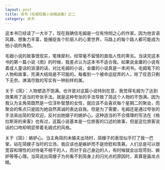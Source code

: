 ```yaml
---
layout: post
title: 读书《毛姆短篇小说精选集》之二
category: 读书
---
```


这本书已经读了一大半了，现在我确信毛姆是一位有怜悯之心的作家。因为他言语风趣，想象力丰富，能捕捉各个阶层人的心里世界，马路上的每个路人都可能成为他小说的角色。

毛姆小说的故事很现实，笔锋犀利，经常毫不留情的直指人性的卑劣。当读完这本书的第一篇小说《雨》的时候，我差点认为这本书不适合我。如果说金庸的小说有着成人童话的浪漫的话，对比毛姆的小说，金庸的小说真是一本闲书。毛姆笔下的人物和故事，完满大结局是不可能的。每看到一个被命运捉弄的人，除了叹息只剩下无奈。淋漓尽致的写实有一种别样的美。

关于《简》：人物塑造不饱满。也许是对这篇小说特别在意，我觉得毛姆为了达到效果用了适当的夸张手法。就是这种夸张的手法导致了简这个人物的不饱满。因为我认为主角简既然是一位淳朴智慧的女性，就应该不会喜欢每个星期二的聚会，而聚会的焦点只是因为她自然真诚的表达自我。但是为了需要，毛姆还是通过夸张的手法突出简的受欢迎，反衬出她嫂子的嫉妒心。这种适当的不合情理的写法在《格拉斯哥的来客》也有过，这篇小说基本是一位旅客的口述的故事，但是这位旅客说话的口吻却明显带着毛姆式的风格。

关于《简》：嫉妒心。当主角简的未婚夫出场时，简嫂子的表现似乎打了我一巴掌。站在简嫂子当时的立场，我应该也是嫉妒而不是欣慰和羡慕。人们总是可以很宽容和理性的对待毫不相干的人，而对于自己身边的人，有时候就会出现苛刻、嫉妒等等心理。当简说出简嫂子为何看不到简身上的闪光点的原因时，真算是画龙点睛。
